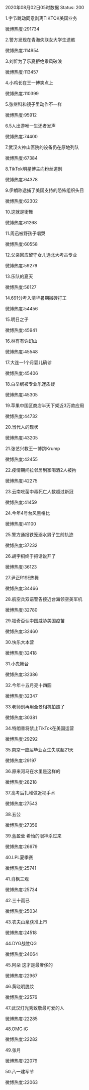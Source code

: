 2020年08月02日05时数据
Status: 200

1.字节跳动同意剥离TIKTOK美国业务

微博热度:291734

2.警方发现在青海失联女大学生遗骸

微博热度:114954

3.刘忻为了乐夏拒绝乘风破浪

微博热度:113457

4.小鸡长在王一博笑点上

微博热度:110399

5.张继科和镜子里动作不一样

微博热度:95912

6.5人出游唯一生还者发声

微博热度:74400

7.武汉火神山医院的设备仍在原地列队

微博热度:67384

8.TikTok明星博主向粉丝道别

微博热度:64378

9.伊朗称逮捕了美国支持的恐怖组织头目

微博热度:62302

10.这就是街舞

微博热度:61268

11.周迅被野孩子唱哭

微博热度:60558

12.父亲回应留守女儿选北大考古专业

微博热度:59279

13.乐队的夏天

微博热度:56127

14.691分考入清华暑期搬砖打工

微博热度:54456

15.明日之子

微博热度:45941

16.林有有许幻山

微博热度:45548

17.大连一1个月婴儿确诊

微博热度:45406

18.白举纲被专业乐迷质疑

微博热度:45305

19.苹果中国区商店半天下架近3万款应用

微博热度:44732

20.当代人的现状

微博热度:43205

21.张艺兴教王一博跳Krump

微博热度:42455

22.疫情期间拉邻居到家喝酒2人被拘

微博热度:42275

23.云南吃菌中毒死亡人数超过新冠

微博热度:41459

24.今年4号台风黑格比

微博热度:41100

25.警方通报铁笼溺水男子生前轨迹

微博热度:37232

26.胡宇桐终于把话说开了

微博热度:36123

27.尹正R1SE热舞

微博热度:34466

28.航空兵双语警告接近台海领空美军机

微博热度:32780

29.福奇否认中国威胁美国疫苗

微博热度:32460

30.快乐大本营

微博热度:32418

31.小鬼舞台

微博热度:32386

32.今年十五月亮十四圆

微博热度:32347

33.老师别再用全景相机拍照了

微博热度:30381

34.特朗普将禁止TikTok在美国运营

微博热度:29292

35.南京一应届毕业女生失联超21天

微博热度:29197

36.原来河马在水里是这样的

微博热度:28218

37.高考后扎堆做近视手术

微博热度:27543

38.五公

微博热度:27356

39.蓝盈莹 希怡的眼神杀过来

微博热度:26679

40.LPL夏季赛

微博热度:25741

41.肖枫三观

微博热度:25734

42.三十而已

微博热度:25034

43.农夫山泉获准上市

微博热度:24518

44.DYG战胜QG

微博热度:24064

45.阿朵 这才是最奢侈的

微博热度:22967

46.黄晓明脱妆

微博热度:22576

47.武汉灯光秀致敬最可爱的人

微博热度:22285

48.OMG iG

微博热度:22282

49.张月

微博热度:22079

50.八一建军节

微博热度:22063

